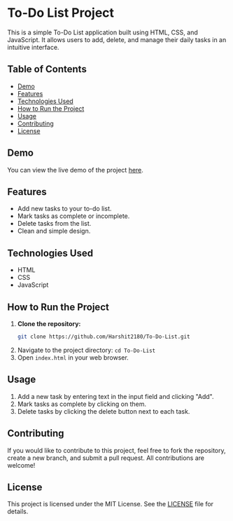 # To-Do List Project

This is a simple To-Do List application built using HTML, CSS, and JavaScript. It allows users to add, delete, and manage their daily tasks in an intuitive interface.

## Table of Contents

- [Demo](#demo)
- [Features](#features)
- [Technologies Used](#technologies-used)
- [How to Run the Project](#how-to-run-the-project)
- [Usage](#usage)
- [Contributing](#contributing)
- [License](#license)

## Demo

You can view the live demo of the project [here](https://harshit2180.github.io/To-Do-List/).

## Features

- Add new tasks to your to-do list.
- Mark tasks as complete or incomplete.
- Delete tasks from the list.
- Clean and simple design.

## Technologies Used

- HTML
- CSS
- JavaScript

## How to Run the Project

1. **Clone the repository:**
   ```bash
   git clone https://github.com/Harshit2180/To-Do-List.git
2. Navigate to the project directory:
   `cd To-Do-List`
3. Open `index.html` in your web browser.

## Usage

1. Add a new task by entering text in the input field and clicking "Add".
2. Mark tasks as complete by clicking on them.
3. Delete tasks by clicking the delete button next to each task.

## Contributing

If you would like to contribute to this project, feel free to fork the repository, create a new branch, and submit a pull request. All contributions are welcome!

## License

This project is licensed under the MIT License. See the [LICENSE](./LICENSE) file for details.